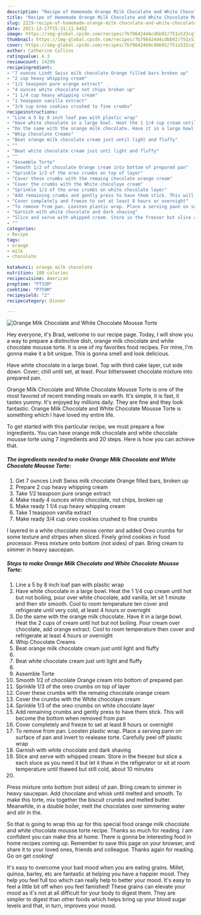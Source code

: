 ```yaml
---
description: "Recipe of Homemade Orange Milk Chocolate and White Chocolate Mousse Torte"
title: "Recipe of Homemade Orange Milk Chocolate and White Chocolate Mousse Torte"
slug: 2219-recipe-of-homemade-orange-milk-chocolate-and-white-chocolate-mousse-torte
date: 2021-12-17T15:31:11.645Z
image: https://img-global.cpcdn.com/recipes/7b796424d4cdbb92/751x532cq70/orange-milk-chocolate-and-white-chocolate-mousse-torte-recipe-main-photo.jpg
thumbnail: https://img-global.cpcdn.com/recipes/7b796424d4cdbb92/751x532cq70/orange-milk-chocolate-and-white-chocolate-mousse-torte-recipe-main-photo.jpg
cover: https://img-global.cpcdn.com/recipes/7b796424d4cdbb92/751x532cq70/orange-milk-chocolate-and-white-chocolate-mousse-torte-recipe-main-photo.jpg
author: Catherine Collins
ratingvalue: 4.3
reviewcount: 14299
recipeingredient:
- "7 ounces Lindt Swiss milk chocolate Orange filled bars broken up"
- "2 cup heavy whipping cream"
- "1/2 teaspoon pure orange extract"
- "4 ounces white chocolate not chips broken up"
- "1 1/4 cup heavy whipping cream"
- "1 teaspoon vanilla extract"
- "3/4 cup oreo cookies crushed to fine crumbs"
recipeinstructions:
- "Line a 5 by 8 inch loaf pan with plastic wrap"
- "Have white chocolate in a large bowl. Heat the 1 1/4 cup cream until hot but not boiling, pour over white chocolate, add vanilla, let sit 1 minute and then stir smooth. Cool to room temperature ten cover and refrigerate until very cold, at least 4 hours or overnight"
- "Do the same with the orange milk chocolate. Have it in a large bowl. Heat the 2 cups of cream until hot but not boiling. Pour cream over chocolate, add orange extract. Cool to room temperature then cover and refrigerate at least 4 hours or overnight"
- "Whip Chocolate Creams"
- "Beat orange milk chocolate cream just until light and fluffy"
- ""
- "Beat white chocolate cream just unti light and fluffy"
- ""
- "Assemble Torte"
- "Smooth 1/2 of chocolate Orange cream into bottom of prepared pan"
- "Sprinkle 1/3 of the oreo crumbs on top of layer"
- "Cover these crumbs with the remaing chocolate orange cream"
- "Cover the crumbs with the White chocolaye cream"
- "Sprinkle 1/3 of the oreo crumbs on white chocolate layer"
- "Add remaining crumbs and gently press to have them stick. This will become the bottom when removed from pan"
- "Cover completely and freeze to set at least 8 hours or overnight"
- "To remove from pan. Loosten plastic wrap. Place a serving pann on surface of pan and invert to realease torte. Carefully peel off plastic wrap"
- "Garnish with white chocolate and dark shaving"
- "Slice and serve with whipped cream. Store in the freezer but slice a each sluce as you need it but let it thaw in the refigerator or sit at room temperature until thawed but still cold, about 10 minutes"
- ""
categories:
- Recipe
tags:
- orange
- milk
- chocolate

katakunci: orange milk chocolate 
nutrition: 100 calories
recipecuisine: American
preptime: "PT32M"
cooktime: "PT59M"
recipeyield: "2"
recipecategory: Dinner

---
```



![Orange Milk Chocolate and White Chocolate Mousse Torte](https://img-global.cpcdn.com/recipes/7b796424d4cdbb92/751x532cq70/orange-milk-chocolate-and-white-chocolate-mousse-torte-recipe-main-photo.jpg)

Hey everyone, it's Brad, welcome to our recipe page. Today, I will show you a way to prepare a distinctive dish, orange milk chocolate and white chocolate mousse torte. It is one of my favorites food recipes. For mine, I'm gonna make it a bit unique. This is gonna smell and look delicious.

Have white chocolate in a large bowl. Top with third cake layer, cut side down. Cover; chill until set, at least. Pour bittersweet chocolate mixture into prepared pan.

Orange Milk Chocolate and White Chocolate Mousse Torte is one of the most favored of recent trending meals on earth. It's simple, it is fast, it tastes yummy. It's enjoyed by millions daily. They are fine and they look fantastic. Orange Milk Chocolate and White Chocolate Mousse Torte is something which I have loved my entire life.


To get started with this particular recipe, we must prepare a few ingredients. You can have orange milk chocolate and white chocolate mousse torte using 7 ingredients and 20 steps. Here is how you can achieve that.

<!--inarticleads1-->

##### The ingredients needed to make Orange Milk Chocolate and White Chocolate Mousse Torte:

1. Get 7 ounces Lindt Swiss milk chocolate Orange filled bars, broken up
1. Prepare 2 cup heavy whipping cream
1. Take 1/2 teaspoon pure orange extract
1. Make ready 4 ounces white chocolate, not chips, broken up
1. Make ready 1 1/4 cup heavy whipping cream
1. Take 1 teaspoon vanilla extract
1. Make ready 3/4 cup oreo cookies crushed to fine crumbs


I layered in a white chocolate moose center and added Oreo crumbs for some texture and stripes when sliced. Finely grind cookies in food processor. Press mixture onto bottom (not sides) of pan. Bring cream to simmer in heavy saucepan. 

<!--inarticleads2-->

##### Steps to make Orange Milk Chocolate and White Chocolate Mousse Torte:

1. Line a 5 by 8 inch loaf pan with plastic wrap
1. Have white chocolate in a large bowl. Heat the 1 1/4 cup cream until hot but not boiling, pour over white chocolate, add vanilla, let sit 1 minute and then stir smooth. Cool to room temperature ten cover and refrigerate until very cold, at least 4 hours or overnight
1. Do the same with the orange milk chocolate. Have it in a large bowl. Heat the 2 cups of cream until hot but not boiling. Pour cream over chocolate, add orange extract. Cool to room temperature then cover and refrigerate at least 4 hours or overnight
1. Whip Chocolate Creams
1. Beat orange milk chocolate cream just until light and fluffy
1. 
1. Beat white chocolate cream just unti light and fluffy
1. 
1. Assemble Torte
1. Smooth 1/2 of chocolate Orange cream into bottom of prepared pan
1. Sprinkle 1/3 of the oreo crumbs on top of layer
1. Cover these crumbs with the remaing chocolate orange cream
1. Cover the crumbs with the White chocolaye cream
1. Sprinkle 1/3 of the oreo crumbs on white chocolate layer
1. Add remaining crumbs and gently press to have them stick. This will become the bottom when removed from pan
1. Cover completely and freeze to set at least 8 hours or overnight
1. To remove from pan. Loosten plastic wrap. Place a serving pann on surface of pan and invert to realease torte. Carefully peel off plastic wrap
1. Garnish with white chocolate and dark shaving
1. Slice and serve with whipped cream. Store in the freezer but slice a each sluce as you need it but let it thaw in the refigerator or sit at room temperature until thawed but still cold, about 10 minutes
1. 


Press mixture onto bottom (not sides) of pan. Bring cream to simmer in heavy saucepan. Add chocolate and whisk until melted and smooth. To make this torte, mix together the biscuit crumbs and melted butter. Meanwhile, in a double boiler, melt the chocolates over simmering water and stir in the. 

So that is going to wrap this up for this special food orange milk chocolate and white chocolate mousse torte recipe. Thanks so much for reading. I am confident you can make this at home. There is gonna be interesting food in home recipes coming up. Remember to save this page on your browser, and share it to your loved ones, friends and colleague. Thanks again for reading. Go on get cooking!

It's easy to overcome your bad mood when you are eating grains. Millet, quinoa, barley, etc are fantastic at helping you have a happier mood. They help you feel full too which can really help to better your mood. It's easy to feel a little bit off when you feel famished! These grains can elevate your mood as it's not at all difficult for your body to digest them. They are simpler to digest than other foods which helps bring up your blood sugar levels and that, in turn, improves your mood.
